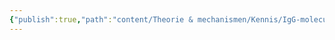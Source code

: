 ```yaml
---
{"publish":true,"path":"content/Theorie & mechanismen/Kennis/IgG-moleculen.md","permalink":"/content/theorie-and-mechanismen/kennis/ig-g-moleculen/"}
---
```


